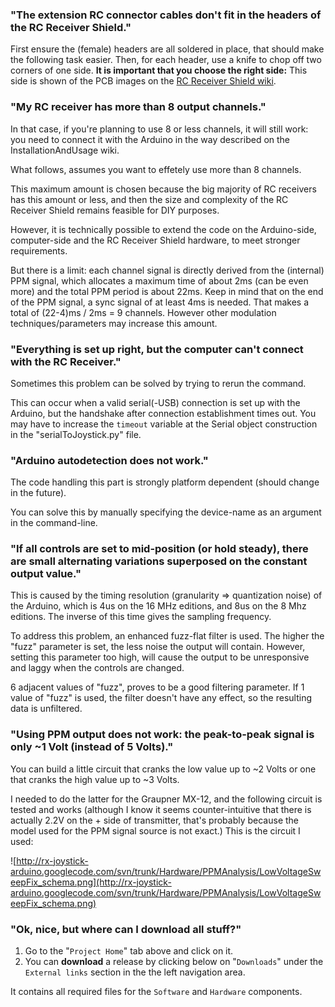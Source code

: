 ### "The extension RC connector cables don't fit in the headers of the RC Receiver Shield." ###

First ensure the (female) headers are all soldered in place, that should make the following task easier.
Then, for each header, use a knife to chop off two corners of one side.
**It is important that you choose the right side:**
This side is shown of the PCB images on the [RC Receiver Shield wiki](RCReceiverShield.md).


### "My RC receiver has more than 8 output channels." ###

In that case, if you're planning to use 8 or less channels, it will still work:
you need to connect it with the Arduino in the way described on the InstallationAndUsage wiki.

What follows, assumes you want to effetely use more than 8 channels.

This maximum amount is chosen because the big majority of RC receivers has this amount or less, and then the size and complexity of the RC Receiver Shield remains feasible for DIY purposes.

However, it is technically possible to extend the code on the Arduino-side, computer-side and the RC Receiver Shield hardware, to meet stronger requirements.

But there is a limit:
each channel signal is directly derived from the (internal) PPM signal, which allocates a maximum time of about 2ms (can be even more) and the total PPM period is about 22ms. Keep in mind that on the end of the PPM signal, a sync signal of at least 4ms is needed. That makes a total of (22-4)ms / 2ms = 9 channels. However other modulation techniques/parameters may increase this amount.


### "Everything is set up right, but the computer can't connect with the RC Receiver." ###

Sometimes this problem can be solved by trying to rerun the command.

This can occur when a valid serial(-USB) connection is set up with the Arduino, but the handshake after connection establishment times out.
You may have to increase the `timeout` variable at the Serial object construction in the "serialToJoystick.py" file.


### "Arduino autodetection does not work." ###

The code handling this part is strongly platform dependent (should change in the future).

You can solve this by manually specifying the device-name as an argument in the command-line.


### "If all controls are set to mid-position (or hold steady), there are small alternating variations superposed on the constant output value." ###

This is caused by the timing resolution (granularity => quantization noise) of the Arduino, which is 4us on the 16 MHz editions, and 8us on the 8 Mhz editions. The inverse of this time gives the sampling frequency.

To address this problem, an enhanced fuzz-flat filter is used. The higher the "fuzz" parameter is set, the less noise the output will contain. However, setting this parameter too high, will cause the output to be unresponsive and laggy when the controls are changed.

6 adjacent values of "fuzz", proves to be a good filtering parameter.
If 1 value of "fuzz" is used, the filter doesn't have any effect, so the resulting data is unfiltered.


### "Using PPM output does not work: the peak-to-peak signal is only ~1 Volt (instead of 5 Volts)." ###

You can build a little circuit that cranks the low value up to ~2 Volts or one that cranks the high value up to ~3 Volts.

I needed to do the latter for the Graupner MX-12, and the following circuit is tested and works (although I know it seems counter-intuitive that there is actually 2.2V on the + side of transmitter, that's probably because the model used for the PPM signal source is not exact.)
This is the circuit I used:

![http://rx-joystick-arduino.googlecode.com/svn/trunk/Hardware/PPMAnalysis/LowVoltageSweepFix_schema.png](http://rx-joystick-arduino.googlecode.com/svn/trunk/Hardware/PPMAnalysis/LowVoltageSweepFix_schema.png)


### "Ok, nice, but where can I download all stuff?" ###

  1. Go to the "`Project Home`" tab above and click on it.
  1. You can **download** a release by clicking below on "`Downloads`" under the `External links` section in the the left navigation area.

It contains all required files for the `Software` and `Hardware` components.